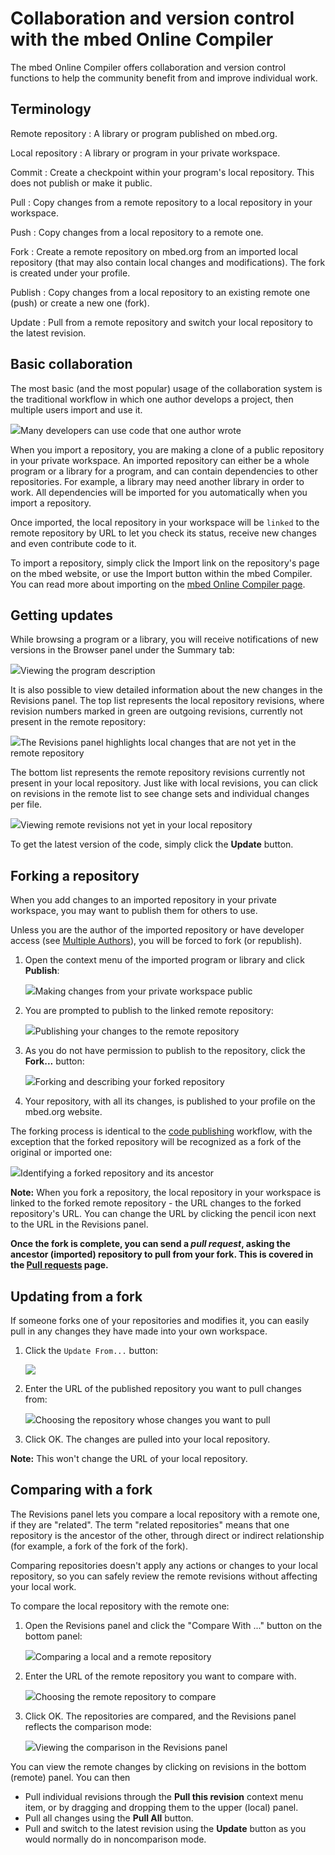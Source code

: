 # Collaboration and version control with the mbed Online Compiler

The mbed Online Compiler offers collaboration and version control functions to help the community benefit from and improve individual work.

## Terminology

Remote repository
:	A library or program published on mbed.org.

Local repository
:	A library or program in your private workspace. 

Commit
:	Create a checkpoint within your program's local repository. This does not publish or make it public.

Pull
:	Copy changes from a remote repository to a local repository in your workspace.

Push
:	Copy changes from a local repository to a remote one.

Fork
:	Create a remote repository on mbed.org from an imported local repository (that may also contain local changes and modifications). The fork is created under your profile.

Publish
:	Copy changes from a local repository to an existing remote one (push) or create a new one (fork).

Update
:	Pull from a remote repository and switch your local repository to the latest revision.

## Basic collaboration

The most basic (and the most popular) usage of the collaboration system is the traditional workflow in which one author develops a project, then multiple users import and use it.

<span class="images">![](images/basic_collab.png)<span>Many developers can use code that one author wrote</span></span>

When you import a repository, you are making a clone of a public repository in your private workspace. An imported repository can either be a whole program or a library for a program, and can contain dependencies to other repositories. For example, a library may need another library in order to work. All dependencies will be imported for you automatically when you import a repository.

Once imported, the local repository in your workspace will be `linked` to the remote repository by URL to let you check its status, receive new changes and even contribute code to it.

To import a repository, simply click the Import link on the repository's page on the mbed website, or use the Import button within the mbed Compiler. You can read more about importing on the [mbed Online Compiler page](../dev_tools/online_comp.md).

## Getting updates

While browsing a program or a library, you will receive notifications of new versions in the Browser panel under the Summary tab:

<span class="images">![](images/updates.png)<span>Viewing the program description</span></span>

It is also possible to view detailed information about the new changes in the Revisions panel. The top list represents the local repository revisions, where revision numbers marked in green are outgoing revisions, currently not present in the remote repository:

<span class="images">![](images/green_revisions.png)<span>The Revisions panel highlights local changes that are not yet in the remote repository</span></span>

The bottom list represents the remote repository revisions currently not present in your local repository. Just like with local revisions, you can click on revisions in the remote list to see change sets and individual changes per file.

<span class="images">![](images/incoming_revisions.png)<span>Viewing remote revisions not yet in your local repository</span></span>

To get the latest version of the code, simply click the **Update** button.

## Forking a repository

When you add changes to an imported repository in your private workspace, you may want to publish them for others to use.

Unless you are the author of the imported repository or have developer access (see [Multiple Authors](mult_auth.md)), you will be forced to fork (or republish).

1. Open the context menu of the imported program or library and click **Publish**:

	<span class="images">![](images/publish.png)<span>Making changes from your private workspace public</span></span>

1. You are prompted to publish to the linked remote repository:

	<span class="images">![](images/publish_prompt.png)<span>Publishing your changes to the remote repository</span></span>

1. As you do not have permission to publish to the repository, click the **Fork...** button:

	<span class="images">![](images/fork.png)<span>Forking and describing your forked repository</span></span>

1. Your repository, with all its changes, is published to your profile on the mbed.org website.

The forking process is identical to the [code publishing](publishing_code.md) workflow, with the exception that the forked repository will be recognized as a fork of the original or imported one:

<span class="images">![](images/fork_indication.png)<span>Identifying a forked repository and its ancestor</span></span>

<span class="notes">**Note:** When you fork a repository, the local repository in your workspace is linked to the forked remote repository - the URL changes to the forked repository's URL. You can change the URL by clicking the pencil icon next to the URL in the Revisions panel.</span>

**Once the fork is complete, you can send a *pull request*, asking the ancestor (imported) repository to pull from your fork. This is covered in the [Pull requests](pull_requests.md) page.**

## Updating from a fork

If someone forks one of your repositories and modifies it, you can easily pull in any changes they have made into your own workspace. 

1. Click the `Update From...` button:

	<span class="images">![](images/update_from.png)</span>

1. Enter the URL of the published repository you want to pull changes from:

	<span class="images">![](images/repo_url.png)<span>Choosing the repository whose changes you want to pull</span></span>

1. Click OK. The changes are pulled into your local repository.

<span class="notes">**Note:** This won't change the URL of your local repository.</span>

## Comparing with a fork

The Revisions panel lets you compare a local repository with a remote one, if they are "related". The term "related repositories" means that one repository is the ancestor of the other, through direct or indirect relationship (for example, a fork of the fork of the fork).

Comparing repositories doesn't apply any actions or changes to your local repository, so you can safely review the remote revisions without affecting your local work.

To compare the local repository with the remote one:

1. Open the Revisions panel and click the "Compare With ..." button on the bottom panel:

	<span class="images">![](images/compare_repo.png)<span>Comparing a local and a remote repository</span></span>

1. Enter the URL of the remote repository you want to compare with.

	<span class="images">![](images/repo_url_compare.png)<span>Choosing the remote repository to compare</span></span>

1. Click OK. The repositories are compared, and the Revisions panel reflects the comparison mode:

	<span class="images">![](images/comparing_repos.png)<span>Viewing the comparison in the Revisions panel</span></span>

You can view the remote changes by clicking on revisions in the bottom (remote) panel. You can then

* Pull individual revisions through the **Pull this revision** context menu item, or by dragging and dropping them to the upper (local) panel.
* Pull all changes using the **Pull All** button.
* Pull and switch to the latest revision using the **Update** button as you would normally do in noncomparison mode.
